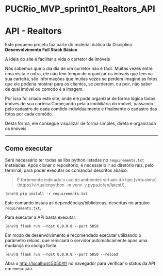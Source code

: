 # PUCRio_MVP_sprint01_Realtors_API

# API - Realtors

Este pequeno projeto faz parte do material diático da Disciplina **Desenvolvimento Full Stack Básico** 

A ideia do site é facilitar a vida o corretor de imóveis

Nós sabemos que o dia dia de um corretor não é fácil. Muitas vezes  entre uma visita e outra, ele não tem tempo de organizar os imóveis que tem na sua carteira, são informações que muitas vezes se perdem.Imagine as fotos que ele poderia mostrar para os clientes, se perderem, ou poir,  não saber de qual imóvel ou comodo é a imagem.

Por isso foi criado este site, onde ele pode organizar de forma lógica todos imóves de sua carteira.Começando pela a imobiliária do imóvel, passando pelo cadastro de cada comôdo individualmente e finalmente o cadastro das fotos por cada comôdo.

Desta forma, ele consegue visualizar de forma simples, direta e organizada os imóveis.

---
## Como executar 


Será necessário ter todas as libs python listadas no `requirements.txt` instaladas.
Após clonar o repositório, é necessário ir ao diretório raiz, pelo terminal, para poder executar os comandos descritos abaixo.

> É fortemente indicado o uso de ambientes virtuais do tipo [virtualenv](https://virtualenpython -m venv .v.pypa.io/en/latest/).

```
(env)$ pip install -r requirements.txt
```

Este comando instala as dependências/bibliotecas, descritas no arquivo `requirements.txt`.

Para executar a API  basta executar:

```
(env)$ flask run --host 0.0.0.0 --port 5050
```

Em modo de desenvolvimento é recomendado executar utilizando o parâmetro reload, que reiniciará o servidor
automaticamente após uma mudança no código fonte. 

```
(env)$ flask run --host 0.0.0.0 --port 5050 --reload
```

Abra o [http://localhost:5050/#/](http://localhost:5050/#/) no navegador para verificar o status da API em execução.
